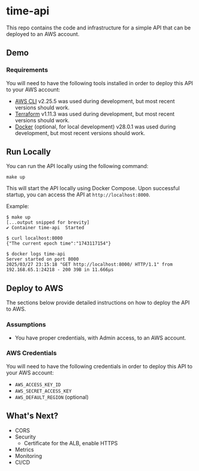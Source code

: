 # time-api
This repo contains the code and infrastructure for a simple API that can be deployed to an AWS account.

## Demo

### Requirements
You will need to have the following tools installed in order to deploy this API to your AWS account:
- [AWS CLI](https://docs.aws.amazon.com/cli/latest/userguide/getting-started-install.html) v2.25.5 was used during development, but most recent versions should work.
- [Terraform](https://developer.hashicorp.com/terraform/tutorials/aws-get-started/install-cli) v1.11.3 was used during development, but most recent versions should work.
- [Docker](https://docs.docker.com/get-docker/) (optional, for local development) v28.0.1 was used during development, but most recent versions should work.

## Run Locally
You can run the API locally using the following command:
```
make up
```
This will start the API locally using Docker Compose. Upon successful startup, you can access the API at `http://localhost:8000`.

Example:
```
$ make up
[...output snipped for brevity]
✔ Container time-api  Started

$ curl localhost:8000
{"The current epoch time":"1743117154"}

$ docker logs time-api
Server started on port 8000
2025/03/27 23:15:18 "GET http://localhost:8000/ HTTP/1.1" from 192.168.65.1:24218 - 200 39B in 11.666µs
```


## Deploy to AWS
The sections below provide detailed instructions on how to deploy the API to AWS.

### Assumptions
- You have proper credentials, with Admin access, to an AWS account.


### AWS Credentials
You will need to have the following credentials in order to deploy this API to your AWS account:
- `AWS_ACCESS_KEY_ID`
- `AWS_SECRET_ACCESS_KEY`
- `AWS_DEFAULT_REGION` (optional)

## What's Next?
- CORS
- Security
  - Certificate for the ALB, enable HTTPS
- Metrics
- Monitoring
- CI/CD
